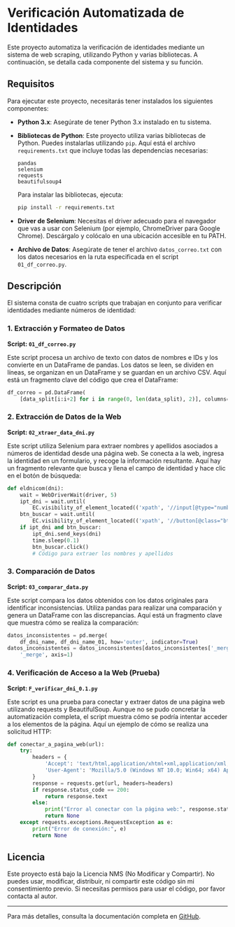 # Verificación Automatizada de Identidades

Este proyecto automatiza la verificación de identidades mediante un sistema de web scraping, utilizando Python y varias bibliotecas. A continuación, se detalla cada componente del sistema y su función.

## Requisitos

Para ejecutar este proyecto, necesitarás tener instalados los siguientes componentes:

- **Python 3.x**: Asegúrate de tener Python 3.x instalado en tu sistema.
- **Bibliotecas de Python**: Este proyecto utiliza varias bibliotecas de Python. Puedes instalarlas utilizando `pip`. Aquí está el archivo `requirements.txt` que incluye todas las dependencias necesarias:

  ```plaintext
  pandas
  selenium
  requests
  beautifulsoup4
  ```

  Para instalar las bibliotecas, ejecuta:

  ```bash
  pip install -r requirements.txt
  ```

- **Driver de Selenium**: Necesitas el driver adecuado para el navegador que vas a usar con Selenium (por ejemplo, ChromeDriver para Google Chrome). Descárgalo y colócalo en una ubicación accesible en tu PATH.

- **Archivo de Datos**: Asegúrate de tener el archivo `datos_correo.txt` con los datos necesarios en la ruta especificada en el script `01_df_correo.py`.

## Descripción

El sistema consta de cuatro scripts que trabajan en conjunto para verificar identidades mediante números de identidad:

### 1. Extracción y Formateo de Datos

**Script: `01_df_correo.py`**

Este script procesa un archivo de texto con datos de nombres e IDs y los convierte en un DataFrame de pandas. Los datos se leen, se dividen en líneas, se organizan en un DataFrame y se guardan en un archivo CSV. Aquí está un fragmento clave del código que crea el DataFrame:

```python
df_correo = pd.DataFrame(
    [data_split[i:i+2] for i in range(0, len(data_split), 2)], columns=['NAME', 'ID'])
```

### 2. Extracción de Datos de la Web

**Script: `02_xtraer_data_dni.py`**

Este script utiliza Selenium para extraer nombres y apellidos asociados a números de identidad desde una página web. Se conecta a la web, ingresa la identidad en un formulario, y recoge la información resultante. Aquí hay un fragmento relevante que busca y llena el campo de identidad y hace clic en el botón de búsqueda:

```python
def eldnicom(dni):
    wait = WebDriverWait(driver, 5)
    ipt_dni = wait.until(
        EC.visibility_of_element_located(('xpath', '//input[@type="number" and @name="dni"]')))
    btn_buscar = wait.until(
        EC.visibility_of_element_located(('xpath', '//button[@class="btn btn-primary mb-3"]')))
    if ipt_dni and btn_buscar:
        ipt_dni.send_keys(dni)
        time.sleep(0.1)
        btn_buscar.click()
        # Código para extraer los nombres y apellidos
```
    
### 3. Comparación de Datos

**Script: `03_comparar_data.py`**

Este script compara los datos obtenidos con los datos originales para identificar inconsistencias. Utiliza pandas para realizar una comparación y genera un DataFrame con las discrepancias. Aquí está un fragmento clave que muestra cómo se realiza la comparación:

```python
datos_inconsistentes = pd.merge(
    df_dni_name, df_dni_name_01, how='outer', indicator=True)
datos_inconsistentes = datos_inconsistentes[datos_inconsistentes['_merge'] == 'right_only'].drop(
    '_merge', axis=1)
```

### 4. Verificación de Acceso a la Web (Prueba)

**Script: `F_verificar_dni_0.1.py`**

Este script es una prueba para conectar y extraer datos de una página web utilizando requests y BeautifulSoup. Aunque no se pudo concretar la automatización completa, el script muestra cómo se podría intentar acceder a los elementos de la página. Aquí un ejemplo de cómo se realiza una solicitud HTTP:

```python
def conectar_a_pagina_web(url):
    try:
        headers = {
            'Accept': 'text/html,application/xhtml+xml,application/xml;q=0.9,image/avif,image/webp,image/apng,*/*;q=0.8,application/signed-exchange;v=b3;q=0.7',
            'User-Agent': 'Mozilla/5.0 (Windows NT 10.0; Win64; x64) AppleWebKit/537.36 (KHTML, like Gecko) Chrome/122.0.0.0 Safari/537.36'
        }
        response = requests.get(url, headers=headers)
        if response.status_code == 200:
            return response.text
        else:
            print("Error al conectar con la página web:", response.status_code)
            return None
    except requests.exceptions.RequestException as e:
        print("Error de conexión:", e)
        return None
```

## Licencia

Este proyecto está bajo la Licencia NMS (No Modificar y Compartir). No puedes usar, modificar, distribuir, ni compartir este código sin mi consentimiento previo. Si necesitas permisos para usar el código, por favor contacta al autor.

---

Para más detalles, consulta la documentación completa en [GitHub](https://github.com/tu_usuario/tu_repositorio).
